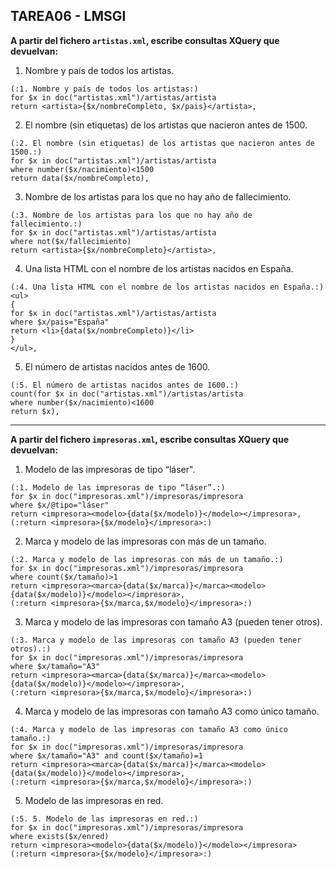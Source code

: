 ## TAREA06 - LMSGI

**A partir del fichero ``artistas.xml``, escribe **consultas XQuery** que devuelvan:**
1. Nombre y país de todos los artistas.
```XQuery
(:1. Nombre y país de todos los artistas:)
for $x in doc("artistas.xml")/artistas/artista
return <artista>{$x/nombreCompleto, $x/pais}</artista>,
```

2. El nombre (sin etiquetas) de los artistas que nacieron antes de 1500.
```XQuery
(:2. El nombre (sin etiquetas) de los artistas que nacieron antes de 1500.:)
for $x in doc("artistas.xml")/artistas/artista
where number($x/nacimiento)<1500
return data($x/nombreCompleto),
```

3. Nombre de los artistas para los que no hay año de fallecimiento.
```XQuery
(:3. Nombre de los artistas para los que no hay año de fallecimiento.:)
for $x in doc("artistas.xml")/artistas/artista
where not($x/fallecimiento)
return <artista>{$x/nombreCompleto}</artista>,
```

4. Una lista HTML con el nombre de los artistas nacidos en España.
```XQuery
(:4. Una lista HTML con el nombre de los artistas nacidos en España.:)
<ul>
{
for $x in doc("artistas.xml")/artistas/artista
where $x/pais="España"
return <li>{data($x/nombreCompleto)}</li>
}
</ul>,
```

5. El número de artistas nacidos antes de 1600.
```XQuery
(:5. El número de artistas nacidos antes de 1600.:)
count(for $x in doc("artistas.xml")/artistas/artista
where number($x/nacimiento)<1600
return $x),
```
---
**A partir del fichero ``impresoras.xml``, escribe **consultas XQuery** que devuelvan:**

1. Modelo de las impresoras de tipo “láser".
```XQuery
(:1. Modelo de las impresoras de tipo “láser”.:)
for $x in doc("impresoras.xml")/impresoras/impresora
where $x/@tipo="láser"
return <impresora><modelo>{data($x/modelo)}</modelo></impresora>,
(:return <impresora>{$x/modelo}</impresora>:)
```

2. Marca y modelo de las impresoras con más de un tamaño.
```XQuery
(:2. Marca y modelo de las impresoras con más de un tamaño.:)
for $x in doc("impresoras.xml")/impresoras/impresora
where count($x/tamaño)>1
return <impresora><marca>{data($x/marca)}</marca><modelo>{data($x/modelo)}</modelo></impresora>,
(:return <impresora>{$x/marca,$x/modelo}</impresora>:)
```

3. Marca y modelo de las impresoras con tamaño A3 (pueden tener otros).
```XQuery
(:3. Marca y modelo de las impresoras con tamaño A3 (pueden tener otros).:)
for $x in doc("impresoras.xml")/impresoras/impresora
where $x/tamaño="A3"
return <impresora><marca>{data($x/marca)}</marca><modelo>{data($x/modelo)}</modelo></impresora>,
(:return <impresora>{$x/marca,$x/modelo}</impresora>:)
```

4. Marca y modelo de las impresoras con tamaño A3 como único tamaño.
```XQuery
(:4. Marca y modelo de las impresoras con tamaño A3 como único tamaño.:)
for $x in doc("impresoras.xml")/impresoras/impresora
where $x/tamaño="A3" and count($x/tamaño)=1
return <impresora><marca>{data($x/marca)}</marca><modelo>{data($x/modelo)}</modelo></impresora>,
(:return <impresora>{$x/marca,$x/modelo}</impresora>:)
```
5. Modelo de las impresoras en red.
```XQuery
(:5. 5. Modelo de las impresoras en red.:)
for $x in doc("impresoras.xml")/impresoras/impresora
where exists($x/enred)
return <impresora><modelo>{data($x/modelo)}</modelo></impresora>
(:return <impresora>{$x/modelo}</impresora>:)
```